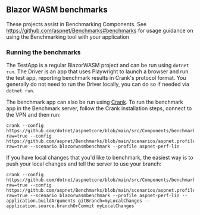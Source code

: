 ## Blazor WASM benchmarks

These projects assist in Benchmarking Components.
See https://github.com/aspnet/Benchmarks#benchmarks for usage guidance on using the Benchmarking tool with your application

### Running the benchmarks

The TestApp is a regular BlazorWASM project and can be run using `dotnet run`. The Driver is an app that uses Playwright to launch a browser and run the test app, reporting benchmark results in Crank's protocol format. You generally do not need to run the Driver locally, you can do so if needed via `dotnet run`.

The benchmark app can also be run using [Crank](https://github.com/dotnet/crank?tab=readme-ov-file). To run the benchmark app in the Benchmark server, follow the Crank installation steps, connect to the VPN and then run:

```
crank --config https://github.com/dotnet/aspnetcore/blob/main/src/Components/benchmarkapps/Wasm.Performance/benchmarks.compose.json?raw=true --config https://github.com/aspnet/Benchmarks/blob/main/scenarios/aspnet.profiles.yml?raw=true --scenario blazorwasmbenchmark --profile aspnet-perf-lin
```

If you have local changes that you'd like to benchmark, the easiest way is to push your local changes and tell the server to use your branch:

```
crank --config https://github.com/dotnet/aspnetcore/blob/main/src/Components/benchmarkapps/Wasm.Performance/benchmarks.compose.json?raw=true --config https://github.com/aspnet/Benchmarks/blob/main/scenarios/aspnet.profiles.yml?raw=true --scenario blazorwasmbenchmark --profile aspnet-perf-lin --application.buildArguments gitBranch=myLocalChanges --application.source.branchOrCommit myLocalChanges
```
